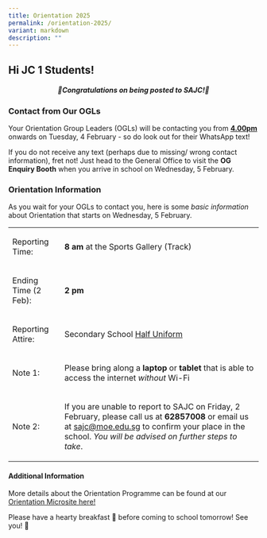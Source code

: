 ```yaml
---
title: Orientation 2025
permalink: /orientation-2025/
variant: markdown
description: ""
---
```

<h2><strong>Hi JC 1 Students!</strong></h2>
<p></p><center><h5><strong>🎉Congratulations on being posted to SAJC!🎉</strong></h5></center><p></p>
<p></p>

<h3>Contact from Our OGLs</h3>
<p>Your Orientation Group Leaders (OGLs) will be contacting you from <strong><u>4.00pm</u></strong> onwards
on Tuesday, 4 February - so do look out for their WhatsApp text!</p>
<p>If you do not receive any text (perhaps due to missing/ wrong contact
information), fret not! Just head to the General Office to visit the <strong>OG Enquiry Booth</strong> when
you arrive in school on Wednesday, 5 February.</p>
<p></p>
<h3>Orientation Information</h3>
<p>As you wait for your OGLs to contact you, here is some <em>basic information</em> about
Orientation that starts on Wednesday, 5 February.</p>
<table>
	    <style>
    td, th {
       border: none!important;
    }
    </style>
<tbody>
<tr>
<td rowspan="1" colspan="1">
<p>Reporting Time:</p>
</td>
<td rowspan="1" colspan="1">
<p><strong>8 am</strong> at the Sports Gallery (Track)</p>
</td>
</tr>
<tr>
<td rowspan="1" colspan="1">
<p>Ending Time (2 Feb):</p>
</td>
<td rowspan="1" colspan="1">
<p><strong>2 pm</strong>
</p>
</td>
</tr>
<tr>
<td rowspan="1" colspan="1">
<p>Reporting Attire:</p>
</td>
<td rowspan="1" colspan="1">
<p>Secondary School <u>Half Uniform</u>
</p>
</td>
</tr>
<tr>
<td rowspan="1" colspan="1">
<p>Note 1:</p>
</td>
<td rowspan="1" colspan="1">
<p>Please bring along a <strong>laptop</strong> or <strong>tablet</strong> that
is able to access the internet <em>without </em>Wi-Fi</p>
</td>
</tr>
<tr>
<td rowspan="1" colspan="1">
<p>Note 2:</p>
</td>
<td rowspan="1" colspan="1">
<p>If you are unable to report to SAJC on Friday, 2 February, please call
us at <strong>62857008</strong> or email us at <a href="sajc@moe.edu.sg" rel="noopener noreferrer nofollow" target="_blank">sajc@moe.edu.sg</a> to confirm your place in the
school. <em>You will be advised on further steps to take</em>.</p>
</td>
</tr>
</tbody>
</table>
<p></p>
<h4>Additional Information</h4>
<p> More details about the Orientation Programme can be found at our <a href="https://sites.google.com/moe.edu.sg/sajc/home">Orientation Microsite here!</a>
</p><p>Please have a hearty breakfast 🥞 before coming to school tomorrow! See
you! 🤗</p>
<p></p>
<p></p>